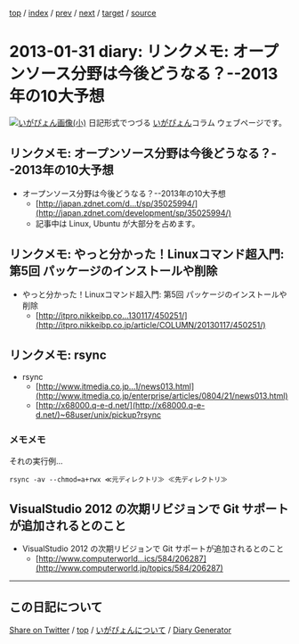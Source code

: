 [top](../index.html) 
 / [index](index.html) 
 / [prev](ig130130.html) 
 / [next](ig130201.html) 
 / [target](https://igapyon.github.io/diary/2013/ig130131.html) 
 / [source](https://github.com/igapyon/diary/blob/gh-pages/2013/ig130131.html.src.md) 

2013-01-31 diary: リンクメモ: オープンソース分野は今後どうなる？--2013年の10大予想
=====================================================================================================
[![いがぴょん画像(小)](https://igapyon.github.io/diary/images/iga200306s.jpg "いがぴょん")](https://igapyon.github.io/diary/memo/memoigapyon.html) 日記形式でつづる [いがぴょん](https://igapyon.github.io/diary/memo/memoigapyon.html)コラム ウェブページです。

## リンクメモ: オープンソース分野は今後どうなる？--2013年の10大予想


* オープンソース分野は今後どうなる？--2013年の10大予想
  * [http://japan.zdnet.com/d...t/sp/35025994/](http://japan.zdnet.com/development/sp/35025994/)
  * 記事中は Linux, Ubuntu が大部分を占めます。



## リンクメモ: やっと分かった！Linuxコマンド超入門: 第5回 パッケージのインストールや削除


* やっと分かった！Linuxコマンド超入門: 第5回 パッケージのインストールや削除
  * [http://itpro.nikkeibp.co...130117/450251/](http://itpro.nikkeibp.co.jp/article/COLUMN/20130117/450251/)



## リンクメモ: rsync


* rsync
  * [http://www.itmedia.co.jp...1/news013.html](http://www.itmedia.co.jp/enterprise/articles/0804/21/news013.html)
  * [http://x68000.q-e-d.net/](http://x68000.q-e-d.net/)~68user/unix/pickup?rsync


### メモメモ

それの実行例...

```
rsync -av --chmod=a+rwx ≪元ディレクトリ≫ ≪先ディレクトリ≫
```



## VisualStudio 2012 の次期リビジョンで Git サポートが追加されるとのこと


* VisualStudio 2012 の次期リビジョンで Git サポートが追加されるとのこと
  * [http://www.computerworld...ics/584/206287](http://www.computerworld.jp/topics/584/206287)


----------------------------------------------------------------------------------------------------

## この日記について

[Share on Twitter](https://twitter.com/intent/tweet?hashtags=igapyon%2Cdiary%2C%E3%81%84%E3%81%8C%E3%81%B4%E3%82%87%E3%82%93&text=%E3%83%AA%E3%83%B3%E3%82%AF%E3%83%A1%E3%83%A2%3A+%E3%82%AA%E3%83%BC%E3%83%97%E3%83%B3%E3%82%BD%E3%83%BC%E3%82%B9%E5%88%86%E9%87%8E%E3%81%AF%E4%BB%8A%E5%BE%8C%E3%81%A9%E3%81%86%E3%81%AA%E3%82%8B%EF%BC%9F--2013%E5%B9%B4%E3%81%AE10%E5%A4%A7%E4%BA%88%E6%83%B3&url=https%3A%2F%2Figapyon.github.io%2Fdiary%2F2013%2Fig130131.html) / [top](../index.html) / [いがぴょんについて](https://igapyon.github.io/diary/memo/memoigapyon.html) / [Diary Generator](https://github.com/igapyon/igapyonv3)
